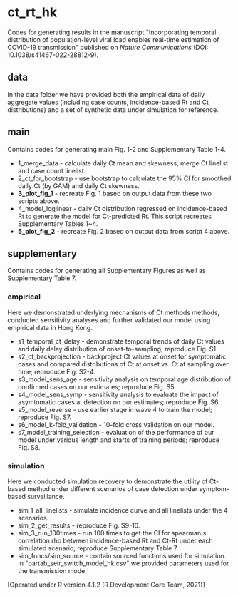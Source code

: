 # ct_rt_hk
 
Codes for generating results in the manuscript "Incorporating temporal distribution of population-level viral load enables real-time estimation of COVID-19 transmission" published on *Nature Communications* (DOI: 10.1038/s41467-022-28812-9).

## data
In the data folder we have provided both the empirical data of daily aggregate values (including case counts, incidence-based Rt and Ct distributions) and a set of synthetic data under simulation for reference. 

## main
Contains codes for generating main Fig. 1-2 and Supplementary Table 1-4.

* 1_merge_data - calculate daily Ct mean and skewness; merge Ct linelist and case count linelist. 
* 2_ct_for_bootstrap - use bootstrap to calculate the 95% CI for smoothed daily Ct (by GAM) and daily Ct skewness. 
* **3_plot_fig_1** - recreate Fig. 1 based on output data from these two scripts above. 
* 4_model_loglinear - daily Ct distribution regressed on incidence-based Rt to generate the model for Ct-predicted Rt. This script recreates Supplementary Tables 1~4. 
* **5_plot_fig_2** - recreate Fig. 2 based on output data from script 4 above. 

## supplementary
Contains codes for generating all Supplementary Figures as well as Supplementary Table 7.

### empirical
Here we demonstrated underlying mechanisms of Ct methods methods, conducted sensitivity analyses and further validated our model using empirical data in Hong Kong.
* s1_temporal_ct_delay - demonstrate temporal trends of daily Ct values and daily delay distribution of onset-to-sampling; reproduce Fig. S1.
* s2_ct_backprojection - backproject Ct values at onset for symptomatic cases and compared distributions of Ct at onset vs. Ct at sampling over time; reproduce Fig. S2-4.
* s3_model_sens_age - sensitivity analysis on temporal age distribution of confirmed cases on our estimates; reproduce Fig. S5.
* s4_model_sens_symp - sensitivity analysis to evaluate the impact of asymtomatic cases at detection on our estimates; reproduce Fig. S6.
* s5_model_reverse - use earlier stage in wave 4 to train the model; reproduce Fig. S7.
* s6_model_k-fold_validation - 10-fold cross validation on our model.
* s7_model_training_selection - evaluation of the performance of our model under various length and starts of training periods; reproduce Fig. S8.

### simulation
Here we conducted simulation recovery to demonstrate the utility of Ct-based method under different scenarios of case detection under symptom-based surveillance.
* sim_1_all_linelists - simulate incidence curve and all linelists under the 4 scenarios.
* sim_2_get_results - reproduce Fig. S9-10.
* sim_3_run_100times - run 100 times to get the CI for spearman's correlation rho between incidence-based Rt and Ct-Rt under each simulated scenario; reproduce Supplementary Table 7.
* sim_funcs/sim_source - contain sourced functions used for simulation.   
In "partab_seir_switch_model_hk.csv" we provided parameters used for the transmission mode.

[Operated under R version 4.1.2 (R Development Core Team, 2021)]
